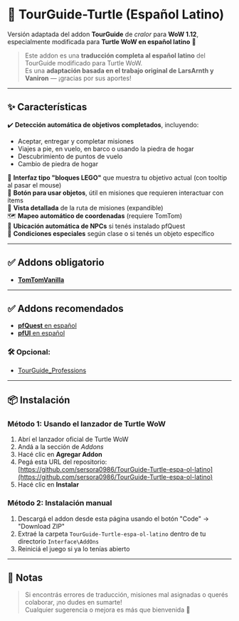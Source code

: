 # 🧭 TourGuide-Turtle (Español Latino)

Versión adaptada del addon **TourGuide** de *cralor* para **WoW 1.12**, especialmente modificada para **Turtle WoW en español latino** 🐢  
> Este addon es una **traducción completa al español latino** del TourGuide modificado para Turtle WoW.  
> Es una **adaptación basada en el trabajo original de LarsArnth y Vaniron** — ¡gracias por sus aportes!

---

## ✨ Características

✔️ **Detección automática de objetivos completados**, incluyendo:
- Aceptar, entregar y completar misiones  
- Viajes a pie, en vuelo, en barco o usando la piedra de hogar  
- Descubrimiento de puntos de vuelo  
- Cambio de piedra de hogar  

🧩 **Interfaz tipo "bloques LEGO"** que muestra tu objetivo actual (con tooltip al pasar el mouse)  
🧪 **Botón para usar objetos**, útil en misiones que requieren interactuar con ítems  
📜 **Vista detallada** de la ruta de misiones (expandible)  
🗺️ **Mapeo automático de coordenadas** (requiere TomTom)  
📍 **Ubicación automática de NPCs** si tenés instalado pfQuest  
🧙 **Condiciones especiales** según clase o si tenés un objeto específico  

---
## ✅ Addons obligatorio

- [**TomTomVanilla**](https://github.com/cralor/TomTomVanilla/releases/latest)  


---
## ✅ Addons recomendados

- [**pfQuest** en español](https://github.com/shagu/pfQuest-turtle)  
- [**pfUI** en español](https://github.com/shagu/pfUI)  

### 🛠️ Opcional:
- [TourGuide_Professions](https://github.com/cralor/TourGuide_Professions/releases/latest)

---

## 📦 Instalación

### Método 1: Usando el lanzador de Turtle WoW

1. Abrí el lanzador oficial de Turtle WoW  
2. Andá a la sección de *Addons*  
3. Hacé clic en **Agregar Addon**  
4. Pegá esta URL del repositorio:  
   [https://github.com/sersora0986/TourGuide-Turtle-espa-ol-latino](https://github.com/sersora0986/TourGuide-Turtle-espa-ol-latino)  
5. Hacé clic en **Instalar**

### Método 2: Instalación manual

1. Descargá el addon desde esta página usando el botón "Code" → "Download ZIP"  
2. Extraé la carpeta `TourGuide-Turtle-espa-ol-latino` dentro de tu directorio `Interface\AddOns`  
3. Reiniciá el juego si ya lo tenías abierto  

---

## 💬 Notas

> Si encontrás errores de traducción, misiones mal asignadas o querés colaborar, ¡no dudes en sumarte!  
> Cualquier sugerencia o mejora es más que bienvenida 🧡
